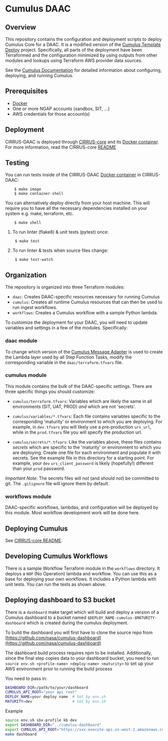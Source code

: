 # Cumulus DAAC

## Overview

This repository contains the configuration and deployment scripts to
deploy Cumulus Core for a DAAC. It is a modified version of the
[Cumulus Template
Deploy](https://github.com/nasa/cumulus-template-deploy)
project. Specifically, all parts of the deployment have been
Terraformed and the configuration minimized by using outputs from
other modules and lookups using Terraform AWS provider data sources.

See the [Cumulus
Documentation](https://nasa.github.io/cumulus/docs/deployment/deployment-readme)
for detailed information about configuring, deploying, and running
Cumulus.

## Prerequisites

* [Docker](https://www.docker.com/get-started)
* One or more NGAP accounts (sandbox, SIT, ...)
* AWS credentials for those account(s)

## Deployment
CIRRUS-DAAC is deployed through [CIRRUS-core](https://github.com/asfadmin/CIRRUS-core) and its [Docker container](https://github.com/asfadmin/CIRRUS-core/blob/main/Dockerfile). For more information,
read the CIRRUS-core [README](https://github.com/asfadmin/CIRRUS-core/blob/main/README.md)

## Testing

You can run tests inside of the CIRRUS-DAAC [Docker container](https://github.com/asfadmin/CIRRUS-DAAC/blob/main/Dockerfile)
in CIRRUS-DAAC:

        $ make image
        $ make container-shell


You can alternatively deploy directly from your host machine. This will require
you to have all the necessary dependencies installed on your system e.g. make,
terraform, etc.

        $ make shell

1. To run linter (flake8) & unit tests (pytest) once:

        $ make test

2. To run linter & tests when source files change:

        $ make test-watch

## Organization

The repository is organized into three Terraform modules:

* `daac`: Creates DAAC-specific resources necessary for running Cumulus
* `cumulus`: Creates all runtime Cumulus resources that can then be used
  to run ingest workflows.
* `workflows`: Creates a Cumulus workflow with a sample Python lambda.

To customize the deployment for your DAAC, you will need to update
variables and settings in a few of the modules. Specifically:

### daac module

To change which version of the [Cumulus Message
Adapter](https://github.com/nasa/cumulus-message-adapter) is used to
create the Lambda layer used by all Step Function Tasks, modify the
corresponding variable in the `daac/terraform.tfvars` file.

### cumulus module

This module contains the bulk of the DAAC-specific settings. There are
three specific things you should customize:

* `cumulus/terraform.tfvars`: Variables which are likely the same in all
  environments (SIT, UAT, PROD) _and_ which are not 'secrets'.

* `cumulus/variables/*.tfvars`: Each file contains variables specific to
  the corresponding 'maturity' or environment to which you are
  deploying. For example, in `dev.tfvars` you will likely use a
  pre-production `urs_url`, while in the `prod.tfvars` file you will
  specify the production url.

* `cumulus/secrets/*.tfvars`: Like the variables above, these files
  contains *secrets* which are specific to the 'maturity' or environment
  to which you are deploying. Create one file for each environment and
  populate it with secrets. See the example file in this directory for
  a starting point. For example, your `dev` `urs_client_password` is
  likely (hopefully!) different than your `prod` password.

*Important Note*: The secrets files will *not* (and *should not*) be
committed to git. The `.gitignore` file will ignore them by default.

### workflows module

DAAC-specific workflows, lambdas, and configuration will be deployed
by this module. Most workflow development work will be done here.

## Deploying Cumulus

See [CIRRUS-core README](https://github.com/asfadmin/CIRRUS-core/blob/main/README.md).

## Developing Cumulus Workflows

There is a sample Workflow Terraform module in the `workflows`
directory. It deploys a `NOP` (No Operation) lambda and workflow. You
can use this as a base for deploying your own workflows. It includes a
Python lambda with unit tests. You can run the tests as shown above.

## Deploying dashboard to S3 bucket

There is a `dashboard` make target which will build and deploy a version of a
Cumulus dashboard to a bucket named `$DEPLOY_NAME-cumulus-$MATURITY-dashboard`
which is created during the cumulus deployment.

To build the dashboard you will first have to clone the source repo from
[https://github.com/nasa/cumulus-dashboard](https://github.com/nasa/cumulus-dashboard)

The dashboard build process requires npm to be installed. Additionally,
since the final step copies data to your dashboard bucket, you need to run
`source env.sh <profile-name> <deploy-name> <maturity>` to set up your AWS
environment prior to running the build process

You need to pass in:
```bash
DASHBOARD_DIR=/path/to/your/dashboard
CUMULUS_API_ROOT="your api root"
DEPLOY_NAME=your deploy name  # Set by env.sh
MATURITY=dev                  # Set by env.sh
```

Example
```bash
source env.sh sbx-profile kb dev
export DASHBOARD_DIR="../cumulus-dashboard"
export CUMULUS_API_ROOT="https://xxx.execute-api.us-west-2.amazonaws.com:8000/dev"
make dashboard
```
